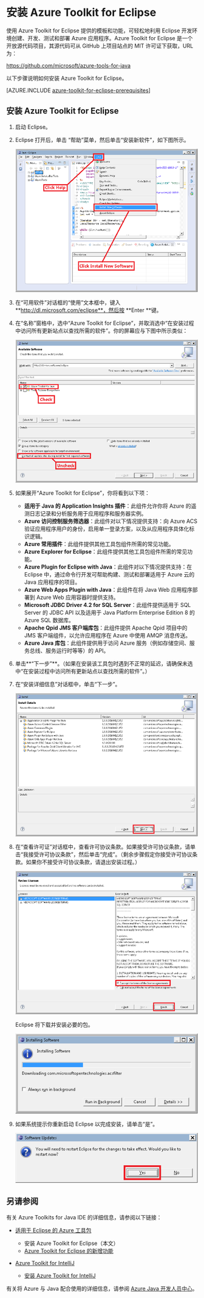 <!-- Remove intelij, hello world for temp -->
<properties
	pageTitle="安装 Azure Toolkit for Eclipse | Azure"
	description="了解如何安装 Azure Toolkit for Eclipse。"
	services=""
	documentationCenter="java"
	authors="rmcmurray"
	manager="wpickett"
	editor=""/>

<tags
	ms.service="multiple"
	ms.date="06/24/2016" 
	wacn.date="08/01/2016"/>

<!-- Legacy MSDN URL = https://msdn.microsoft.com/library/azure/hh690946.aspx -->

# 安装 Azure Toolkit for Eclipse

使用 Azure Toolkit for Eclipse 提供的模板和功能，可轻松地利用 Eclipse 开发环境创建、开发、测试和部署 Azure 应用程序。Azure Toolkit for Eclipse 是一个开放源代码项目，其源代码可从 GitHub 上项目站点的 MIT 许可证下获取，URL 为：

<https://github.com/microsoft/azure-tools-for-java>

以下步骤说明如何安装 Azure Toolkit for Eclipse。

[AZURE.INCLUDE [azure-toolkit-for-eclipse-prerequisites](../../includes/azure-toolkit-for-eclipse-prerequisites.md)]

## 安装 Azure Toolkit for Eclipse

1. 启动 Eclipse。

1. Eclipse 打开后，单击 “帮助”菜单，然后单击“安装新软件”，如下图所示。

    ![安装 Azure Toolkit for Eclipse][01]

1. 在“可用软件”对话框的“使用”文本框中，键入**http://dl.microsoft.com/eclipse**，然后按 **Enter **键。

1. 在“名称”窗格中，选中“Azure Toolkit for Eclipse”，并取消选中“在安装过程中访问所有更新站点以查找所需的软件”。你的屏幕应与下图中所示类似：

    ![安装 Azure Toolkit for Eclipse][02]

1. 如果展开“Azure Toolkit for Eclipse”，你将看到以下项：

    * **适用于 Java 的 Application Insights 插件**：此组件允许你将 Azure 的遥测日志记录和分析服务用于应用程序和服务器实例。
    * **Azure 访问控制服务筛选器**：此组件对以下情况提供支持：向 Azure ACS 验证应用程序用户的身份，启用单一登录方案，以及从应用程序具体化标识逻辑。
    * **Azure 常用插件**：此组件提供其他工具包组件所需的常见功能。
    * **Azure Explorer for Eclipse**：此组件提供其他工具包组件所需的常见功能。
    * **Azure Plugin for Eclipse with Java**：此组件对以下情况提供支持：在 Eclipse 中，通过命令行开发可帮助构建、测试和部署适用于 Azure 云的 Java 应用程序的项目。
    * **Azure Web Apps Plugin with Java**：此组件在将 Java Web 应用程序部署到 Azure Web 应用容器时提供支持。
    * **Microsoft JDBC Driver 4.2 for SQL Server**：此组件提供适用于 SQL Server 的 JDBC API 以及适用于 Java Platform Enterprise Edition 8 的 Azure SQL 数据库。
    * **Apache Qpid JMS 客户端库包**：此组件提供 Apache Qpid 项目中的 JMS 客户端组件，以允许应用程序在 Azure 中使用 AMQP 消息传送。
    * **Azure Java 库包**：此组件提供用于访问 Azure 服务（例如存储空间、服务总线、服务运行时等等）的 API。

1. 单击**“下一步”**。（如果在安装该工具包时遇到不正常的延迟，请确保未选中“在安装过程中访问所有更新站点以查找所需的软件”。）

1. 在“安装详细信息”对话框中，单击“下一步”。

    ![查看安装详细信息][03]

1. 在“查看许可证”对话框中，查看许可协议条款。如果接受许可协议条款，请单击“我接受许可协议条款”，然后单击“完成”。（剩余步骤假定你接受许可协议条款。如果你不接受许可协议条款，请退出安装过程。）

    ![查看许可证][04]

    Eclipse 将下载并安装必要的包。

    ![安装进度][05]

1. 如果系统提示你重新启动 Eclipse 以完成安装，请单击“是”。

    ![重新启动提示][06]

## 另请参阅

有关 Azure Toolkits for Java IDE 的详细信息，请参阅以下链接：

- [适用于 Eclipse 的 Azure 工具包]
  - 安装 Azure Toolkit for Eclipse（本文）
  - [Azure Toolkit for Eclipse 的新增功能]

- [Azure Toolkit for IntelliJ]
  - [安装 Azure Toolkit for IntelliJ]

有关将 Azure 与 Java 配合使用的详细信息，请参阅 [Azure Java 开发人员中心]。

<!-- URL List -->

[适用于 Eclipse 的 Azure 工具包]: /documentation/articles/azure-toolkit-for-eclipse/
[Azure Toolkit for IntelliJ]: /documentation/articles/azure-toolkit-for-intellij/
[在 Eclipse 中创建 Azure 的 Hello World Web 应用]: /documentation/articles/app-service-web-eclipse-create-hello-world-web-app/
[在 IntelliJ 中创建 Azure 的 Hello World Web 应用]: /documentation/articles/app-service-web-intellij-create-hello-world-web-app/
[Installing the Azure Toolkit for Eclipse]: /documentation/articles/azure-toolkit-for-eclipse-installation
[安装 Azure Toolkit for IntelliJ]: /documentation/articles/azure-toolkit-for-intellij-installation/
[Azure Toolkit for Eclipse 的新增功能]: /documentation/articles/azure-toolkit-for-eclipse-whats-new/
[Azure Toolkit for IntelliJ 中的新增功能]: /documentation/articles/azure-toolkit-for-intellij-whats-new

[Azure Java 开发人员中心]: /develop/java/

<!-- IMG List -->

[01]: ./media/azure-toolkit-for-eclipse-installation/eclipse-installation-01.png
[02]: ./media/azure-toolkit-for-eclipse-installation/eclipse-installation-02.png
[03]: ./media/azure-toolkit-for-eclipse-installation/eclipse-installation-03.png
[04]: ./media/azure-toolkit-for-eclipse-installation/eclipse-installation-04.png
[05]: ./media/azure-toolkit-for-eclipse-installation/eclipse-installation-05.png
[06]: ./media/azure-toolkit-for-eclipse-installation/eclipse-installation-06.png

<!---HONumber=Mooncake_0725_2016-->
